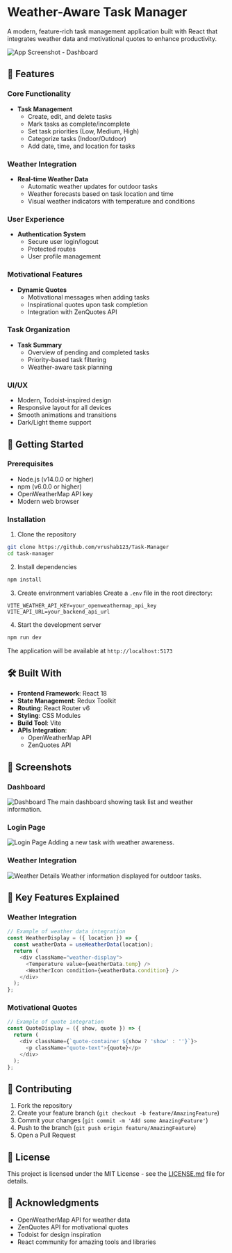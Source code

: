 # Weather-Aware Task Manager

A modern, feature-rich task management application built with React that integrates weather data and motivational quotes to enhance productivity.

![App Screenshot - Dashboard](./screenshots/dashboard.png)

## 🌟 Features

### Core Functionality
- **Task Management**
  - Create, edit, and delete tasks
  - Mark tasks as complete/incomplete
  - Set task priorities (Low, Medium, High)
  - Categorize tasks (Indoor/Outdoor)
  - Add date, time, and location for tasks

### Weather Integration
- **Real-time Weather Data**
  - Automatic weather updates for outdoor tasks
  - Weather forecasts based on task location and time
  - Visual weather indicators with temperature and conditions

### User Experience
- **Authentication System**
  - Secure user login/logout
  - Protected routes
  - User profile management

### Motivational Features
- **Dynamic Quotes**
  - Motivational messages when adding tasks
  - Inspirational quotes upon task completion
  - Integration with ZenQuotes API

### Task Organization
- **Task Summary**
  - Overview of pending and completed tasks
  - Priority-based task filtering
  - Weather-aware task planning

### UI/UX
- Modern, Todoist-inspired design
- Responsive layout for all devices
- Smooth animations and transitions
- Dark/Light theme support

## 🚀 Getting Started

### Prerequisites
- Node.js (v14.0.0 or higher)
- npm (v6.0.0 or higher)
- OpenWeatherMap API key
- Modern web browser

### Installation

1. Clone the repository
```bash
git clone https://github.com/vrushab123/Task-Manager
cd task-manager
```

2. Install dependencies
```bash
npm install
```

3. Create environment variables
Create a `.env` file in the root directory:
```env
VITE_WEATHER_API_KEY=your_openweathermap_api_key
VITE_API_URL=your_backend_api_url
```

4. Start the development server
```bash
npm run dev
```

The application will be available at `http://localhost:5173`

## 🛠️ Built With

- **Frontend Framework**: React 18
- **State Management**: Redux Toolkit
- **Routing**: React Router v6
- **Styling**: CSS Modules
- **Build Tool**: Vite
- **APIs Integration**:
  - OpenWeatherMap API
  - ZenQuotes API

## 📱 Screenshots

### Dashboard
![Dashboard](./screenshots/dashboard.png)
The main dashboard showing task list and weather information.

### Login Page
![Login Page](./screenshots/Login.png)
Adding a new task with weather awareness.

### Weather Integration
![Weather Details](./screenshots/weather.png)
Weather information displayed for outdoor tasks.

## 🔑 Key Features Explained

### Weather Integration
```javascript
// Example of weather data integration
const WeatherDisplay = ({ location }) => {
  const weatherData = useWeatherData(location);
  return (
    <div className="weather-display">
      <Temperature value={weatherData.temp} />
      <WeatherIcon condition={weatherData.condition} />
    </div>
  );
};
```

### Motivational Quotes
```javascript
// Example of quote integration
const QuoteDisplay = ({ show, quote }) => {
  return (
    <div className={`quote-container ${show ? 'show' : ''}`}>
      <p className="quote-text">{quote}</p>
    </div>
  );
};
```

## 🤝 Contributing

1. Fork the repository
2. Create your feature branch (`git checkout -b feature/AmazingFeature`)
3. Commit your changes (`git commit -m 'Add some AmazingFeature'`)
4. Push to the branch (`git push origin feature/AmazingFeature`)
5. Open a Pull Request

## 📝 License

This project is licensed under the MIT License - see the [LICENSE.md](LICENSE.md) file for details.

## 🙏 Acknowledgments

- OpenWeatherMap API for weather data
- ZenQuotes API for motivational quotes
- Todoist for design inspiration
- React community for amazing tools and libraries


